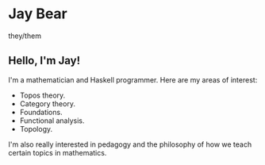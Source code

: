 # Jay Bear

they/them

## Hello, I'm Jay!

I'm a mathematician and Haskell programmer. Here are my areas of interest:
- Topos theory.
- Category theory.
- Foundations.
- Functional analysis.
- Topology.

I'm also really interested in pedagogy and the philosophy of how we teach
certain topics in mathematics.
